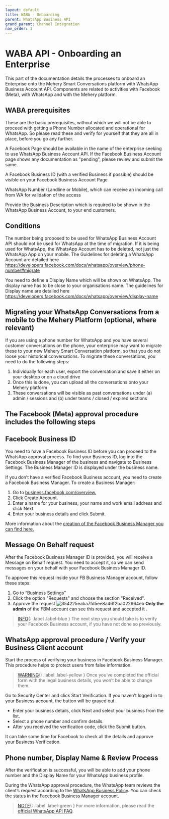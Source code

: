 ```yaml
---
layout: default
title: WABA - Onboarding
parent: WhatsApp Business API
grand_parent: Channel Integration
nav_order: 1
---
```

# WABA API - Onboarding an Enterprise

This part of the documentation details the processes to onboard an Enterprise onto the Mehery Smart Conversations platform with WhatsApp Business Account API. Components are related to activities with Facebook (Meta), with WhatsApp and with the Mehery platform. 

## WABA prerequisites

These are the basic prerequisites, without which we will not be able to proceed with getting a Phone Number allocated and operational for WhatsApp. So please read these and verify for yourself that they are all in place, before you go any further.

A Facebook Page should be available in the name of the enterprise seeking to use WhatsApp Business Account API. If the Facebook Business Account page shows any documentation as "pending", please review and submit the same.

A Facebook Business ID (with a verified Business if possible) should be visible on your Facebook Business Account Page

WhatsApp Number (Landline or Mobile), which can receive an incoming call from WA for validation of the access

Provide the Business Description which is required to be shown in the WhatsApp Business Account, to your end customers.

## Conditions

The number being proposed to be used for WhatsApp Business Account API should not be used for WhatsApp at the time of migration. If it is being used for WhatsApp, the WhatsApp Account has to be deleted, not just the WhatsApp App on your mobile. The Guidelines for deleting a WhatsApp Account are detailed here https://developers.facebook.com/docs/whatsapp/overview/phone-number#migrate 

You need to define a Display Name which will be shown on WhatsApp. The display name has to be close to your organisations name. The guidelines for Display name are detailed here https://developers.facebook.com/docs/whatsapp/overview/display-name 

## Migrating your WhatsApp Conversations from a mobile to the Mehery Platform (optional, where relevant)

If you are using a phone number for WhatsApp and you have several customer conversations on the phone, your enterprise may want to migrate these to your new Mehery Smart Conversation platform, so that you do not loose your historical conversations. To migrate these conversations, you need to do the following steps:
1. Individually for each user, export the conversation and save it either on your desktop or on a cloud drive
2. Once this is done, you can upload all the conversations onto your Mehery platform
3. These conversations will be visible as past conversations under (a) admin / sessions and (b) under teams / closed / expired sections

## The Facebook (Meta) approval procedure includes the following steps

## Facebook Business ID
You need to have a Facebook Business ID before you can proceed to the WhatsApp approval process. To find your Business ID, log into the Facebook Business Manager of the business and navigate to Business Settings. The Business Manager ID is displayed under the business name. 

If you don’t have a verified Facebook Business account, you need to create a Facebook Business Manager. To create a Business Manager:
1. Go to [business.facebook.com/overview.](https://business.facebook.com/overview)
2. Click Create Account.
3. Enter a name for your business, your name and work email address and click Next.
4. Enter your business details and click Submit.

More information about the [creation of the Facebook Business Manager you can find here.](https://www.facebook.com/business/help/1710077379203657)

## Message On Behalf request

After the Facebook Business Manager ID is provided, you will receive a Message on Behalf request. You need to accept it, so we can send messages on your behalf with your Facebook Business Manager ID.

To approve this request inside your FB Business Manager account, follow these steps:
1. Go to “Business Settings”
2. Click the option "Requests" and choose the section "Received".
3. Approve the request
![354225eaba7fd5ee8a46f2ba022964eb](https://user-images.githubusercontent.com/5462166/134468397-269b7e95-69df-40d3-93a4-d11c82f44e15.png)
**Only the admin** of the FBM account can see this request and accepted it .


> [INFO](){: .label .label-blue } The next step you should take is to verify your Facebook Business account, if you have not done so previously.


## WhatsApp approval procedure / Verify your Business Client account
Start the process of verifying your business in Facebook Business Manager. This procedure helps to protect users from false information.

> [WARNING](){: .label .label-yellow } Once you’ve completed the official form with the legal business details, you won’t be able to change them.

Go to Security Center and click Start Verification. If you haven’t logged in to your Business account, the button will be grayed out.
- Enter your business details, click Next and select your business from the list.
- Select a phone number and confirm details.
- After you received the verification code, click the Submit button.

It can take some time for Facebook to check all the details and approve your Business Verification.

## Phone number, Display Name & Review Process
After the verification is successful, you will be able to add your phone number and the Display Name for your WhatsApp business profile.

During the WhatsApp approval procedure, the WhatsApp team reviews the client’s request according to the [WhatsApp Business Policy](https://www.whatsapp.com/legal/business-policy/). You can check the status in the Facebook Business Manager account.

> [NOTE](){: .label .label-green } For more information, please read the [official WhatsApp API FAQ](https://developers.facebook.com/docs/whatsapp/faq/).

